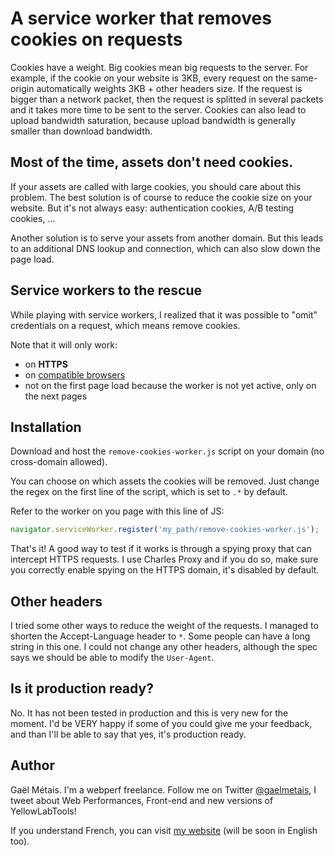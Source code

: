 # A service worker that removes cookies on requests

Cookies have a weight. Big cookies mean big requests to the server. For example, if the cookie on your website is 3KB, every request on the same-origin automatically weights 3KB + other headers size. If the request is bigger than a network packet, then the request is splitted in several packets and it takes more time to be sent to the server. Cookies can also lead to upload bandwidth saturation, because upload bandwidth is generally smaller than download bandwidth.

## Most of the time, assets don't need cookies.
    
If your assets are called with large cookies, you should care about this problem. The best solution is of course to reduce the cookie size on your website. But it's not always easy: authentication cookies, A/B testing cookies, ...

Another solution is to serve your assets from another domain. But this leads to an additional DNS lookup and connection, which can also slow down the page load.


## Service workers to the rescue

While playing with service workers, I realized that it was possible to "omit" credentials on a request, which means remove cookies.

Note that it will only work:
- on **HTTPS**
- on <a href="http://caniuse.com/serviceworkers" target="_blank">compatible browsers</a>
- not on the first page load because the worker is not yet active, only on the next pages


## Installation

Download and host the `remove-cookies-worker.js` script on your domain (no cross-domain allowed).

You can choose on which assets the cookies will be removed. Just change the regex on the first line of the script, which is set to `.*` by default.

Refer to the worker on you page with this line of JS:
```js
navigator.serviceWorker.register('my_path/remove-cookies-worker.js');
```

That's it! A good way to test if it works is through a spying proxy that can intercept HTTPS requests. I use Charles Proxy and if you do so, make sure you correctly enable spying on the HTTPS domain, it's disabled by default.


## Other headers

I tried some other ways to reduce the weight of the requests. I managed to shorten the Accept-Language header to `*`. Some people can have a long string in this one. I could not change any other headers, although the spec says we should be able to modify the `User-Agent`.


## Is it production ready?

No. It has not been tested in production and this is very new for the moment. I'd be VERY happy if some of you could give me your feedback, and than I'll be able to say that yes, it's production ready.


## Author

Gaël Métais. I'm a webperf freelance. Follow me on Twitter [@gaelmetais](https://twitter.com/gaelmetais), I tweet about Web Performances, Front-end and new versions of YellowLabTools!

If you understand French, you can visit [my website](http://www.gaelmetais.com) (will be soon in English too).